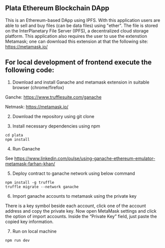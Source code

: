 ## Plata Ethereum Blockchain DApp

This is an Ethereum-based DApp using IPFS. With this application users are able to sell and buy files (can be data files) using "ether". The file is stored on the InterPlanetary File Server (IPFS), a decentralized cloud storage platform. This application also requires the user to use the extenstion Metamask; one can download this extension at that the following site: https://metamask.io/

## For local development of frontend execute the following code:

1. Download and install Ganache and metamask extension in suitable browser (chrome/firefox)

Ganche: https://www.trufflesuite.com/ganache

Netmask: https://metamask.io/


2. Download the repository using git clone

3. Install necessary dependencies using npm

```
cd plata
npm install
```

4. Run Ganache

See https://www.linkedin.com/pulse/using-ganache-ethereum-emulator-metamask-farhan-khan/

5. Deploy contract to ganache network using below command
```
npm install -g truffle
truffle migrate --network ganache  
```
6. Import ganache accounts to metamask using the private key

There is a key symbol beside each account, click one of the account address and copy the private key. Now open MetaMask settings and click the option of import accounts. Inside the “Private Key” field, just paste the copied key information.

7. Run on local machine
```
npm run dev
```
